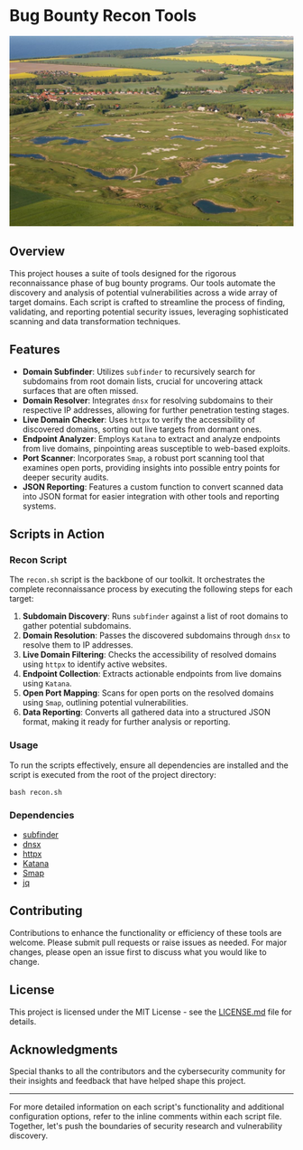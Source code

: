 # Bug Bounty Recon Tools

![Recon in Action](back9.jpg)


## Overview
This project houses a suite of tools designed for the rigorous reconnaissance phase of bug bounty programs. Our tools automate the discovery and analysis of potential vulnerabilities across a wide array of target domains. Each script is crafted to streamline the process of finding, validating, and reporting potential security issues, leveraging sophisticated scanning and data transformation techniques.

## Features
- **Domain Subfinder**: Utilizes `subfinder` to recursively search for subdomains from root domain lists, crucial for uncovering attack surfaces that are often missed.
- **Domain Resolver**: Integrates `dnsx` for resolving subdomains to their respective IP addresses, allowing for further penetration testing stages.
- **Live Domain Checker**: Uses `httpx` to verify the accessibility of discovered domains, sorting out live targets from dormant ones.
- **Endpoint Analyzer**: Employs `Katana` to extract and analyze endpoints from live domains, pinpointing areas susceptible to web-based exploits.
- **Port Scanner**: Incorporates `Smap`, a robust port scanning tool that examines open ports, providing insights into possible entry points for deeper security audits.
- **JSON Reporting**: Features a custom function to convert scanned data into JSON format for easier integration with other tools and reporting systems.

## Scripts in Action

### Recon Script
The `recon.sh` script is the backbone of our toolkit. It orchestrates the complete reconnaissance process by executing the following steps for each target:

1. **Subdomain Discovery**: Runs `subfinder` against a list of root domains to gather potential subdomains.
2. **Domain Resolution**: Passes the discovered subdomains through `dnsx` to resolve them to IP addresses.
3. **Live Domain Filtering**: Checks the accessibility of resolved domains using `httpx` to identify active websites.
4. **Endpoint Collection**: Extracts actionable endpoints from live domains using `Katana`.
5. **Open Port Mapping**: Scans for open ports on the resolved domains using `Smap`, outlining potential vulnerabilities.
6. **Data Reporting**: Converts all gathered data into a structured JSON format, making it ready for further analysis or reporting.

### Usage
To run the scripts effectively, ensure all dependencies are installed and the script is executed from the root of the project directory:

    bash recon.sh

### Dependencies
- [subfinder](https://github.com/projectdiscovery/subfinder)
- [dnsx](https://github.com/projectdiscovery/dnsx)
- [httpx](https://github.com/projectdiscovery/httpx)
- [Katana](https://github.com/sectool/Katana)
- [Smap](https://github.com/sectool/Smap)
- [jq](https://stedolan.github.io/jq/)

## Contributing
Contributions to enhance the functionality or efficiency of these tools are welcome. Please submit pull requests or raise issues as needed. For major changes, please open an issue first to discuss what you would like to change.

## License
This project is licensed under the MIT License - see the [LICENSE.md](LICENSE) file for details.

## Acknowledgments
Special thanks to all the contributors and the cybersecurity community for their insights and feedback that have helped shape this project.

---
For more detailed information on each script's functionality and additional configuration options, refer to the inline comments within each script file. Together, let's push the boundaries of security research and vulnerability discovery.
